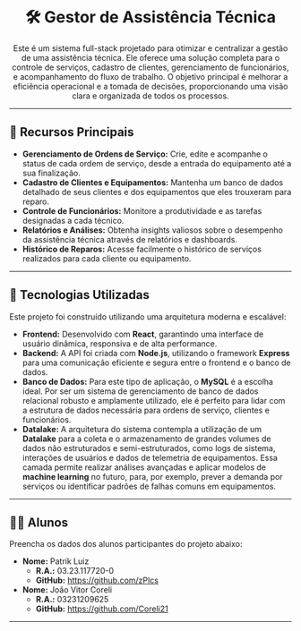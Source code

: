 <h1 align="center">🛠️ Gestor de Assistência Técnica</h1>

<p align="center">Este é um sistema full-stack projetado para otimizar e centralizar a gestão de uma assistência técnica. Ele oferece uma solução completa para o controle de serviços, cadastro de clientes, gerenciamento de funcionários, e acompanhamento do fluxo de trabalho. O objetivo principal é melhorar a eficiência operacional e a tomada de decisões, proporcionando uma visão clara e organizada de todos os processos.</p>

<hr>

<h2>🌟 Recursos Principais</h2>
<ul>
    <li><b>Gerenciamento de Ordens de Serviço:</b> Crie, edite e acompanhe o status de cada ordem de serviço, desde a entrada do equipamento até a sua finalização.</li>
    <li><b>Cadastro de Clientes e Equipamentos:</b> Mantenha um banco de dados detalhado de seus clientes e dos equipamentos que eles trouxeram para reparo.</li>
    <li><b>Controle de Funcionários:</b> Monitore a produtividade e as tarefas designadas a cada técnico.</li>
    <li><b>Relatórios e Análises:</b> Obtenha insights valiosos sobre o desempenho da assistência técnica através de relatórios e dashboards.</li>
    <li><b>Histórico de Reparos:</b> Acesse facilmente o histórico de serviços realizados para cada cliente ou equipamento.</li>
</ul>

<hr>

<h2>🚀 Tecnologias Utilizadas</h2>
<p>Este projeto foi construído utilizando uma arquitetura moderna e escalável:</p>
<ul>
    <li><b>Frontend:</b> Desenvolvido com <b>React</b>, garantindo uma interface de usuário dinâmica, responsiva e de alta performance.</li>
    <li><b>Backend:</b> A API foi criada com <b>Node.js</b>, utilizando o framework <b>Express</b> para uma comunicação eficiente e segura entre o frontend e o banco de dados.</li>
    <li><b>Banco de Dados:</b> Para este tipo de aplicação, o <b>MySQL</b> é a escolha ideal. Por ser um sistema de gerenciamento de banco de dados relacional robusto e amplamente utilizado, ele é perfeito para lidar com a estrutura de dados necessária para ordens de serviço, clientes e funcionários.</li>
    <li><b>Datalake:</b> A arquitetura do sistema contempla a utilização de um <b>Datalake</b> para a coleta e o armazenamento de grandes volumes de dados não estruturados e semi-estruturados, como logs de sistema, interações de usuários e dados de telemetria de equipamentos. Essa camada permite realizar análises avançadas e aplicar modelos de <b>machine learning</b> no futuro, para, por exemplo, prever a demanda por serviços ou identificar padrões de falhas comuns em equipamentos.</li>
</ul>

<hr>

<h2>👨‍🎓 Alunos</h2>
<p>Preencha os dados dos alunos participantes do projeto abaixo:</p>
<ul>
    <li><b>Nome:</b> Patrik Luiz
    <ul>
        <li><b>R.A.:</b> 03.23.117720-0</li>
        <li><b>GitHub:</b> <a href="https://github.com/zPlcs">https://github.com/zPlcs</a></li>
    </ul>
    </li>
     <li><b>Nome:</b> João Vitor Coreli
    <ul>
        <li><b>R.A.:</b> 03231209625</li>
        <li><b>GitHub:</b> <a href="https://github.com/Coreli21">https://github.com/Coreli21</a></li>
    </ul>
    </li>
</ul>

<hr>
